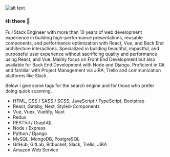 ![alt text](https://github.com/webmas0124/webmas0124/blob/main/banner.jpg?raw=true)

### Hi there 👋

Full Stack Engineer with more than 10 years of web development experience in building high-performance presentations, reusable components, and performance optimization with React, Vue, and Back End architecture interactions. Specialized in building beautiful, impactful, and purposeful user experience without sacrificing quality and performance using React, and Vue. Mainly focus on Front End Development but also available for Back End Development with Node and Django. Proficient in Git and familiar with Project Management via JIRA, Trello and communication platforms like Slack.

Below I give some tags for the search engine and for those who prefer doing quick scanning.
- HTML, CSS / SASS / SCSS, JavaScript / TypeScript, Bootstrap
- React, Gatsby, Next, Styled-Components
- Vue, Vuex, Vuetify, Nuxt
- Redux
- RESTful / GraphQL
- Node / Express
- Python / Django
- MySQL, MongoDB, PostgreSQL
- GitHub, GitLab, Bitbucket, Slack, Trello, JIRA
- Amazon Web Service
<!--
**webmas0124/webmas0124** is a ✨ _special_ ✨ repository because its `README.md` (this file) appears on your GitHub profile.

Here are some ideas to get you started:

- 🔭 I’m currently working on ...
- 🌱 I’m currently learning ...
- 👯 I’m looking to collaborate on ...
- 🤔 I’m looking for help with ...
- 💬 Ask me about ...
- 📫 How to reach me: ...
- 😄 Pronouns: ...
- ⚡ Fun fact: ...
-->
